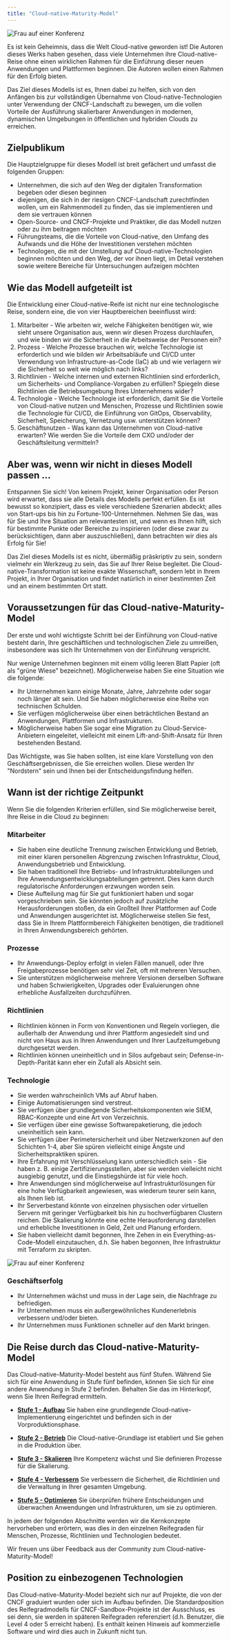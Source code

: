 ```yaml
---
title: "Cloud-native-Maturity-Model"
---
```


![Frau auf einer Konferenz](/images/woman-at-conference.jpg)

Es ist kein Geheimnis, dass die Welt Cloud-native geworden ist! Die Autoren dieses Werks haben gesehen, dass viele Unternehmen ihre Cloud-native-Reise ohne einen wirklichen Rahmen für die Einführung dieser neuen Anwendungen und Plattformen beginnen. Die Autoren wollen einen Rahmen für den Erfolg bieten.

Das Ziel dieses Modells ist es, Ihnen dabei zu helfen, sich von den Anfängen bis zur vollständigen Übernahme von Cloud-native-Technologien unter Verwendung der CNCF-Landschaft zu bewegen, um die vollen Vorteile der Ausführung skalierbarer Anwendungen in modernen, dynamischen Umgebungen in öffentlichen und hybriden Clouds zu erreichen.

## Zielpublikum

Die Hauptzielgruppe für dieses Modell ist breit gefächert und umfasst die folgenden Gruppen:

- Unternehmen, die sich auf den Weg der digitalen Transformation begeben oder diesen beginnen
- diejenigen, die sich in der riesigen CNCF-Landschaft zurechtfinden wollen, um ein Rahmenmodell zu finden, das sie implementieren und dem sie vertrauen können
- Open-Source- und CNCF-Projekte und Praktiker, die das Modell nutzen oder zu ihm beitragen möchten
- Führungsteams, die die Vorteile von Cloud-native, den Umfang des Aufwands und die Höhe der Investitionen verstehen möchten
- Technologen, die mit der Umstellung auf Cloud-native-Technologien beginnen möchten und den Weg, der vor ihnen liegt, im Detail verstehen sowie weitere Bereiche für Untersuchungen aufzeigen möchten

## Wie das Modell aufgeteilt ist

Die Entwicklung einer Cloud-native-Reife ist nicht nur eine technologische Reise, sondern eine, die von vier Hauptbereichen beeinflusst wird:

1. Mitarbeiter - Wie arbeiten wir, welche Fähigkeiten benötigen wir, wie sieht unsere Organisation aus, wenn wir diesen Prozess durchlaufen, und wie binden wir die Sicherheit in die Arbeitsweise der Personen ein?
2. Prozess - Welche Prozesse brauchen wir, welche Technologie ist erforderlich und wie bilden wir Arbeitsabläufe und CI/CD unter Verwendung von Infrastructure-as-Code (IaC) ab und wie verlagern wir die Sicherheit so weit wie möglich nach links?
3. Richtlinien - Welche internen und externen Richtlinien sind erforderlich, um Sicherheits- und Compliance-Vorgaben zu erfüllen? Spiegeln diese Richtlinien die Betriebsumgebung Ihres Unternehmens wider?
4. Technologie - Welche Technologie ist erforderlich, damit Sie die Vorteile von Cloud-native nutzen und Menschen, Prozesse und Richtlinien sowie die Technologie für CI/CD, die Einführung von GitOps, Observability, Sicherheit, Speicherung, Vernetzung usw. unterstützen können?
5. Geschäftsnutzen - Was kann das Unternehmen von Cloud-native erwarten? Wie werden Sie die Vorteile dem CXO und/oder der Geschäftsleitung vermitteln?

## Aber was, wenn wir nicht in dieses Modell passen ...

Entspannen Sie sich! Von keinem Projekt, keiner Organisation oder Person wird erwartet, dass sie alle Details des Modells perfekt erfüllen. Es ist bewusst so konzipiert, dass es viele verschiedene Szenarien abdeckt; alles von Start-ups bis hin zu Fortune-100-Unternehmen. Nehmen Sie das, was für Sie und Ihre Situation am relevantesten ist, und wenn es Ihnen hilft, sich für bestimmte Punkte oder Bereiche zu inspirieren (oder diese zwar zu berücksichtigen, dann aber auszuschließen), dann betrachten wir dies als Erfolg für Sie!

Das Ziel dieses Modells ist es nicht, übermäßig präskriptiv zu sein, sondern vielmehr ein Werkzeug zu sein, das Sie auf Ihrer Reise begleitet. Die Cloud-native-Transformation ist keine exakte Wissenschaft, sondern lebt in Ihrem Projekt, in Ihrer Organisation und findet natürlich in einer bestimmten Zeit und an einem bestimmten Ort statt.

## Voraussetzungen für das Cloud-native-Maturity-Model

Der erste und wohl wichtigste Schritt bei der Einführung von Cloud-native besteht darin, Ihre geschäftlichen und technologischen Ziele zu umreißen, insbesondere was sich Ihr Unternehmen von der Einführung verspricht.

Nur wenige Unternehmen beginnen mit einem völlig leeren Blatt Papier (oft als "grüne Wiese" bezeichnet). Möglicherweise haben Sie eine Situation wie die folgende:

- Ihr Unternehmen kann einige Monate, Jahre, Jahrzehnte oder sogar noch länger alt sein. Und Sie haben möglicherweise eine Reihe von technischen Schulden.
- Sie verfügen möglicherweise über einen beträchtlichen Bestand an Anwendungen, Plattformen und Infrastrukturen.
- Möglicherweise haben Sie sogar eine Migration zu Cloud-Service-Anbietern eingeleitet, vielleicht mit einem Lift-and-Shift-Ansatz für Ihren bestehenden Bestand.

Das Wichtigste, was Sie haben sollten, ist eine klare Vorstellung von den Geschäftsergebnissen, die Sie erreichen wollen. Diese werden Ihr "Nordstern" sein und Ihnen bei der Entscheidungsfindung helfen.

## Wann ist der richtige Zeitpunkt

Wenn Sie die folgenden Kriterien erfüllen, sind Sie möglicherweise bereit, Ihre Reise in die Cloud zu beginnen:

### Mitarbeiter

- Sie haben eine deutliche Trennung zwischen Entwicklung und Betrieb, mit einer klaren personellen Abgrenzung zwischen Infrastruktur, Cloud, Anwendungsbetrieb und Entwicklung.
- Sie haben traditionell Ihre Betriebs- und Infrastrukturabteilungen und Ihre Anwendungsentwicklungsabteilungen getrennt. Dies kann durch regulatorische Anforderungen erzwungen worden sein.
- Diese Aufteilung mag für Sie gut funktioniert haben und sogar vorgeschrieben sein. Sie könnten jedoch auf zusätzliche Herausforderungen stoßen, da ein Großteil Ihrer Plattformen auf Code und Anwendungen ausgerichtet ist. Möglicherweise stellen Sie fest, dass Sie in Ihrem Plattformbereich Fähigkeiten benötigen, die traditionell in Ihren Anwendungsbereich gehörten.

### Prozesse

- Ihr Anwendungs-Deploy erfolgt in vielen Fällen manuell, oder Ihre Freigabeprozesse benötigen sehr viel Zeit, oft mit mehreren Versuchen.
- Sie unterstützen möglicherweise mehrere Versionen derselben Software und haben Schwierigkeiten, Upgrades oder Evaluierungen ohne erhebliche Ausfallzeiten durchzuführen.

### Richtlinien

- Richtlinien können in Form von Konventionen und Regeln vorliegen, die außerhalb der Anwendung und ihrer Plattform angesiedelt sind und nicht von Haus aus in Ihren Anwendungen und Ihrer Laufzeitumgebung durchgesetzt werden.
- Richtlinien können uneinheitlich und in Silos aufgebaut sein; Defense-in-Depth-Parität kann eher ein Zufall als Absicht sein.

### Technologie

- Sie werden wahrscheinlich VMs auf Abruf haben.
- Einige Automatisierungen sind verstreut.
- Sie verfügen über grundlegende Sicherheitskomponenten wie SIEM, RBAC-Konzepte und eine Art von Verzeichnis.
- Sie verfügen über eine gewisse Softwarepaketierung, die jedoch uneinheitlich sein kann.
- Sie verfügen über Perimetersicherheit und über Netzwerkzonen auf den Schichten 1-4, aber Sie spüren vielleicht einige Ängste und Sicherheitspraktiken spüren.
- Ihre Erfahrung mit Verschlüsselung kann unterschiedlich sein - Sie haben z. B. einige Zertifizierungsstellen, aber sie werden vielleicht nicht ausgiebig genutzt, und die Einstiegshürde ist für viele hoch.
- Ihre Anwendungen sind möglicherweise auf Infrastrukturlösungen für eine hohe Verfügbarkeit angewiesen, was wiederum teurer sein kann, als Ihnen lieb ist.
- Ihr Serverbestand könnte von einzelnen physischen oder virtuellen Servern mit geringer Verfügbarkeit bis hin zu hochverfügbaren Clustern reichen. Die Skalierung könnte eine echte Herausforderung darstellen und erhebliche Investitionen in Geld, Zeit und Planung erfordern.
- Sie haben vielleicht damit begonnen, Ihre Zehen in ein Everything-as-Code-Modell einzutauchen, d.h. Sie haben begonnen, Ihre Infrastruktur mit Terraform zu skripten.

![Frau auf einer Konferenz](/images/man-at-conference.jpg)

### Geschäftserfolg

- Ihr Unternehmen wächst und muss in der Lage sein, die Nachfrage zu befriedigen.
- Ihr Unternehmen muss ein außergewöhnliches Kundenerlebnis verbessern und/oder bieten.
- Ihr Unternehmen muss Funktionen schneller auf den Markt bringen.

## Die Reise durch das Cloud-native-Maturity-Model

Das Cloud-native-Maturity-Model besteht aus fünf Stufen. Während Sie sich für eine Anwendung in Stufe fünf befinden, können Sie sich für eine andere Anwendung in Stufe 2 befinden. Behalten Sie das im Hinterkopf, wenn Sie Ihren Reifegrad ermitteln.

- **[Stufe 1 - Aufbau](/de/level-1/)**
  Sie haben eine grundlegende Cloud-native-Implementierung eingerichtet und befinden sich in der Vorproduktionsphase.

- **[Stufe 2 - Betrieb](/de/level-2/)**
  Die Cloud-native-Grundlage ist etabliert und Sie gehen in die Produktion über.

- **[Stufe 3 - Skalieren](/de/level-3/)**
  Ihre Kompetenz wächst und Sie definieren Prozesse für die Skalierung.

- **[Stufe 4 - Verbessern](/de/level-4/)**
  Sie verbessern die Sicherheit, die Richtlinien und die Verwaltung in Ihrer gesamten Umgebung.

- **[Stufe 5 - Optimieren](/de/level-5/)**
  Sie überprüfen frühere Entscheidungen und überwachen Anwendungen und Infrastrukturen, um sie zu optimieren.

In jedem der folgenden Abschnitte werden wir die Kernkonzepte hervorheben und erörtern, was dies in den einzelnen Reifegraden für Menschen, Prozesse, Richtlinien und Technologien bedeutet.

Wir freuen uns über Feedback aus der Community zum Cloud-native-Maturity-Model!

## Position zu einbezogenen Technologien

Das Cloud-native-Maturity-Model bezieht sich nur auf Projekte, die von der CNCF graduiert wurden oder sich im Aufbau befinden. Die Standardposition des Reifegradmodells für CNCF-Sandbox-Projekte ist der Ausschluss, es sei denn, sie werden in späteren Reifegraden referenziert (d.h. Benutzer, die Level 4 oder 5 erreicht haben). Es enthält keinen Hinweis auf kommerzielle Software und wird dies auch in Zukunft nicht tun.
